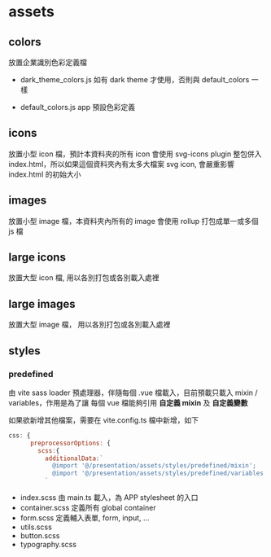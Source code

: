 

# assets
## colors
放置企業識別色彩定義檔
- dark_theme_colors.js
  如有 dark theme 才使用，否則與 default_colors 一樣

- default_colors.js
  app 預設色彩定義

## icons
放置小型 icon 檔，預計本資料夾的所有 icon 會使用 svg-icons plugin 整包併入 index.html，所以如果這個資料夾內有太多大檔案 svg icon, 會嚴重影響 index.html 的初始大小

## images
放置小型 image 檔，本資料夾內所有的 image 會使用 rollup 打包成單一或多個 js 檔

## large icons
放置大型 icon 檔, 用以各別打包或各別載入處裡

## large images
放置大型 image 檔， 用以各別打包或各別載入處裡

## styles
### predefined
由 vite sass loader 預處理器，伴隨每個 .vue 檔載入，目前預載只載入 mixin / variables，作用是為了讓 每個 vue 檔能夠引用 **自定義 mixin** 及 **自定義變數**

如果欲新增其他檔案，需要在 vite.config.ts 檔中新增，如下
```javascript
css: {
      preprocessorOptions: {
        scss:{
          additionalData:`
            @import '@/presentation/assets/styles/predefined/mixin';
            @import '@/presentation/assets/styles/predefined/variables';
          `
```

- index.scss
  由 main.ts 載入，為 APP stylesheet 的入口
- container.scss
  定義所有 global container
- form.scss
  定義輔入表單, form, input, ...
- utils.scss
- button.scss
- typography.scss
